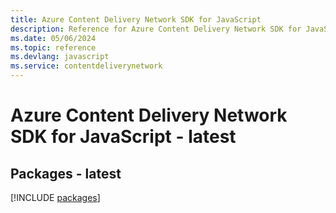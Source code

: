 ```yaml
---
title: Azure Content Delivery Network SDK for JavaScript
description: Reference for Azure Content Delivery Network SDK for JavaScript
ms.date: 05/06/2024
ms.topic: reference
ms.devlang: javascript
ms.service: contentdeliverynetwork
---
```

# Azure Content Delivery Network SDK for JavaScript - latest
## Packages - latest
[!INCLUDE [packages](content-delivery-network-index.md)]